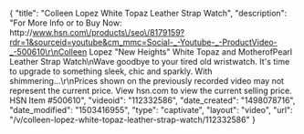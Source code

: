 {
    "title": "Colleen Lopez White Topaz Leather Strap Watch",
    "description": "For More Info or to Buy Now: http:\/\/www.hsn.com\/products\/seo\/8179159?rdr=1&sourceid=youtube&cm_mmc=Social-_-Youtube-_-ProductVideo-_-500610\r\nColleen Lopez \"New Heights\" White Topaz and MotherofPearl Leather Strap Watch\nWave goodbye to your tired old wristwatch. It's time to upgrade to something sleek, chic and sparkly. With shimmering...\r\nPrices shown on the previously recorded video may not represent the current price.  View hsn.com to view the current selling price. HSN Item #500610",
    "videoid": "112332586",
    "date_created": "1498078716",
    "date_modified": "1503416955",
    "type": "captivate",
    "layout": "video",
    "url": "\/v\/colleen-lopez-white-topaz-leather-strap-watch\/112332586"
}